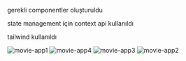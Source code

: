 

gerekli componentler oluşturuldu

state management için context api kullanıldı

tailwind kullanıldı

![movie-app1](https://github.com/berfinkucuk01/movie-app/assets/101929555/6dfd5c96-efee-45e7-9e1b-1b16f5d6ed02)
![movie-app4](https://github.com/berfinkucuk01/movie-app/assets/101929555/a85d363c-d2d7-4706-82c0-b68abc688aea)
![movie-app3](https://github.com/berfinkucuk01/movie-app/assets/101929555/9b140bc1-a4df-40f8-a092-9ed535f8b098)
![movie-app2](https://github.com/berfinkucuk01/movie-app/assets/101929555/b0e435ce-ef39-4393-801e-8c3fea757e44)
